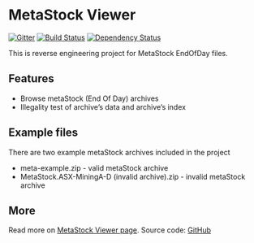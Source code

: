 # MetaStock Viewer

[![Gitter](https://badges.gitter.im/m-szalik/metastock-viewer.svg)](https://gitter.im/m-szalik/metastock-viewer?utm_source=badge&utm_medium=badge&utm_campaign=pr-badge&utm_content=body_badge)
[![Build Status](https://travis-ci.org/m-szalik/metastock-viewer.svg?branch=master)](https://travis-ci.org/m-szalik/metastock-viewer)
[![Dependency Status](https://www.versioneye.com/user/projects/56e2b3b6df573d00472cd271/badge.svg?style=flat)](https://www.versioneye.com/user/projects/56e2b3b6df573d00472cd271)

This is reverse engineering project for MetaStock EndOfDay files.

## Features

 * Browse metaStock (End Of Day) archives
 * Illegality test of archive’s data and archive’s index

## Example files
There are two example metaStock archives included in the project

 * meta-example.zip - valid metaStock archive
 * MetaStock.ASX-MiningA-D (invalid archive).zip - invalid metaStock archive

## More

Read more on [MetaStock Viewer page](http://jsoftware.org/metastock).
Source code: [GitHub](https://github.com/m-szalik/metastock-viewer)



